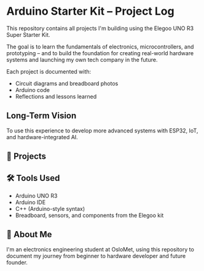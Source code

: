 
# Arduino Starter Kit – Project Log

This repository contains all projects I'm building using the Elegoo UNO R3 Super Starter Kit.

The goal is to learn the fundamentals of electronics, microcontrollers, and prototyping – and to build the foundation for creating real-world hardware systems and launching my own tech company in the future.

Each project is documented with:
- Circuit diagrams and breadboard photos
- Arduino code
- Reflections and lessons learned

##  Long-Term Vision

To use this experience to develop more advanced systems with ESP32, IoT, and hardware-integrated AI.

## 📁 Projects


## 🛠️ Tools Used
- Arduino UNO R3
- Arduino IDE
- C++ (Arduino-style syntax)
- Breadboard, sensors, and components from the Elegoo kit

## 👤 About Me

I'm an electronics engineering student at OsloMet, using this repository to document my journey from beginner to hardware developer and future founder.
